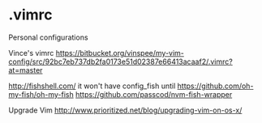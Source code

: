 .vimrc
======

Personal configurations

Vince's vimrc
https://bitbucket.org/vinspee/my-vim-config/src/92bc7eb737db2fa0173e51d02387e66413acaaf2/.vimrc?at=master

http://fishshell.com/
it won't have config_fish until
https://github.com/oh-my-fish/oh-my-fish
https://github.com/passcod/nvm-fish-wrapper


Upgrade Vim
http://www.prioritized.net/blog/upgrading-vim-on-os-x/
